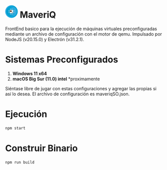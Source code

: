 # <img src="https://github.com/bernardosegura/MaveriQ/blob/master/icon.png" style="width: 40px; height: 40px;" /> MaveriQ
FrontEnd basico para la ejecución de máquinas virtuales preconfiguradas mediante un archivo de configuración con el motor de qemu.
Impulsado por NodeJS (v20.15.0) y Electrón (v31.2.1).

# Sistemas Preconfigurados
1. __Windows 11 x64__
2. __macOS Big Sur (11.0) intel__ *proximamente

Siéntase libre de jugar con estas configuraciones y agregar las propias si así lo desea. El archivo de configuración es maveriqSO.json.

# Ejecución
```bash
npm start
```
# Construir Binario
```bash
npm run build
```
